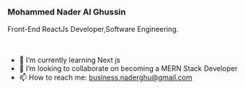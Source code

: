 <h3>
  Mohammed Nader Al Ghussin
</h3>

<p>
    Front-End ReactJs Developer,Software Engineering.
</p>

<br/>




- 🌱 I’m currently learning Next js
- 👯 I’m looking to collaborate on becoming a MERN Stack Developer
- 📫 How to reach me: business.naderghu@gmail.com

